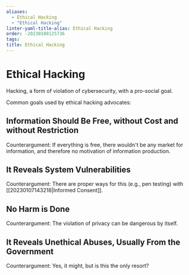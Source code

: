```yaml
---
aliases:
  - Ethical Hacking
  - "Ethical Hacking"
linter-yaml-title-alias: Ethical Hacking
order: -20230108125736
tags: 
title: Ethical Hacking
---
```


# Ethical Hacking

Hacking, a form of violation of cybersecurity, with a pro-social goal.

Common goals used by ethical hacking advocates:

## Information Should Be Free, without Cost and without Restriction

Counterargument: If everything is free, there wouldn't be any market for information, and therefore no motivation of information production.

## It Reveals System Vulnerabilities

Counterargument: There are proper ways for this (e.g., pen testing) with [[20230107143218|Informed Consent]].

## No Harm is Done

Counterargument: The violation of privacy can be dangerous by itself.

## It Reveals Unethical Abuses, Usually From the Government

Counterargument: Yes, it might, but is this the only resort?